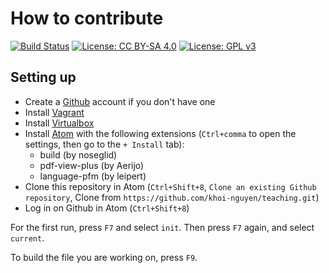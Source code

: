 # How to contribute

[![Build Status](https://travis-ci.com/khoi-nguyen/teaching.svg?branch=master)](https://travis-ci.com/khoi-nguyen/teaching)
[![License: CC BY-SA 4.0](https://licensebuttons.net/l/by-sa/4.0/80x15.png)](https://creativecommons.org/licenses/by-sa/4.0/)
[![License: GPL v3](https://img.shields.io/badge/License-GPLv3-blue.svg)](https://www.gnu.org/licenses/gpl-3.0)

## Setting up

- Create a [Github](https://github.com) account if you don't have one
- Install [Vagrant](https://vagrantup.com/)
- Install [Virtualbox](https://virtualbox.org/)
- Install [Atom](https://atom.io/) with the following extensions
  (`Ctrl+comma` to open the settings, then go to the `+ Install` tab):
    - build (by noseglid)
    - pdf-view-plus (by Aerijo)
    - language-pfm (by leipert)
- Clone this repository in Atom (`Ctrl+Shift+8`, `Clone an existing Github repository`, Clone from `https://github.com/khoi-nguyen/teaching.git`)
- Log in on Github in Atom (`Ctrl+Shift+8`)

For the first run, press `F7` and select `init`.
Then press `F7` again, and select `current`.

To build the file you are working on, press `F9`.
